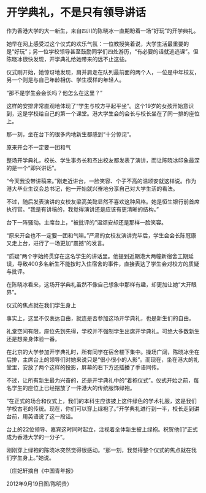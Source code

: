 # 开学典礼，不是只有领导讲话

作为香港大学的大一新生，来自四川的陈晓冰一直期盼着一场“好玩”的开学典礼。

她早在网上感受过这个仪式的欢乐气氛：一位教授笑着说，大学生活最重要的是“好玩”；另一位学校领导甚至鼓励同学们四处游历，“有必要的话就逃逃课”。但陈晓冰很快发现，开学典礼给她带来的远不止这些。

仪式刚开始，她惊讶地发现，肩并肩走在队列最前面的两个人，一位是中年校友，另一个则是与自己年龄相仿、学生模样的年轻人。

“那不是学生会会长吗？他怎么在这里？”

这样的安排非常直观地体现了“学生与校方平起平坐”。这个19岁的女孩开始意识到，这是学校给自己的第一个课堂。港大学生会的会长与校长坐在了同一排的座位上。

那一刻，坐在台下的很多内地新生都感到“十分惊诧”。

原来开会不一定要一团和气

整场开学典礼，校长、学生事务长和杰出校友都发表了演讲，而让陈晓冰印象最深的是一个“即兴讲话”。

“今天我没带讲稿来。”刚走近讲台，一脸笑容、个子不高的温颂安就这样说。作为港大毕业生议会总书记，他一开始就兴奋地分享自己对大学生活的看法。

不过，随后发表演讲的女校友梁高美懿显然不喜欢这种风格。她是恒生银行前首席执行官。“我是有讲稿的，我觉得演讲还是应该有更清晰的结构。”

台下一阵骚动。主席台上，“被批评的”温颂安却还是那样一脸笑容。

“原来开会也不一定要一团和气嘛。”严肃的女校友演讲完毕后，学生会会长陈冠康又走上台，进行了一场更加“震撼”的发言。

“质疑”两个字始终贯穿在这名学生的讲话里。他提到近期港大两幢新宿舍工期延误，导致400多名新生不能按时入住宿舍的事件，直接表达了学生会对校方的质疑与批评。

在陈晓冰看来，这场开学典礼虽然不像自己想象中那样有趣，却更加让她“大开眼界”。

仪式的焦点就在我们学生身上

事实上，这里不仅表达自由，就连是否参加这场开学典礼，也是新生们的自由。

礼堂空间有限，座位先到先得，学校并不强制学生出席开学典礼。可绝大多数新生还是想亲身体验一番。

在北京的大学参加开学典礼时，所有同学在宿舍楼下集中。操场广阔，陈晓冰坐在后排，主席台上的领导们对她来说只是“很小很小的人影”。而现在，坐在港大的礼堂里，安放了两个这样的投影，屏幕的右下方还插播了手语同传。

不过，让所有新生最为兴奋的，还是开学典礼中的“着袍仪式”。仪式开始之前，每名学生的座位上已经摆放了一件港大的传统服饰绿袍。

“在正式的场合和仪式上，我们的本科生应该披上这件绿色的学术礼服，这是我们学校古老的传统。现在，你们可以穿上绿袍了。”开学典礼进行到一半，校长走到讲台前，用英语说了这一段话。

台上的22位领导、嘉宾这时同时起立，注视着全体新生披上绿袍。祝贺他们“正式成为香港大学的一分子”。

刚刚穿上绿袍的陈晓冰突然觉得很感动。“那一刻，我觉得整个仪式的焦点就在我们学生身上。”她说。

（庄妃轩摘自《中国青年报》

2012年9月19日图/陈明贵）
